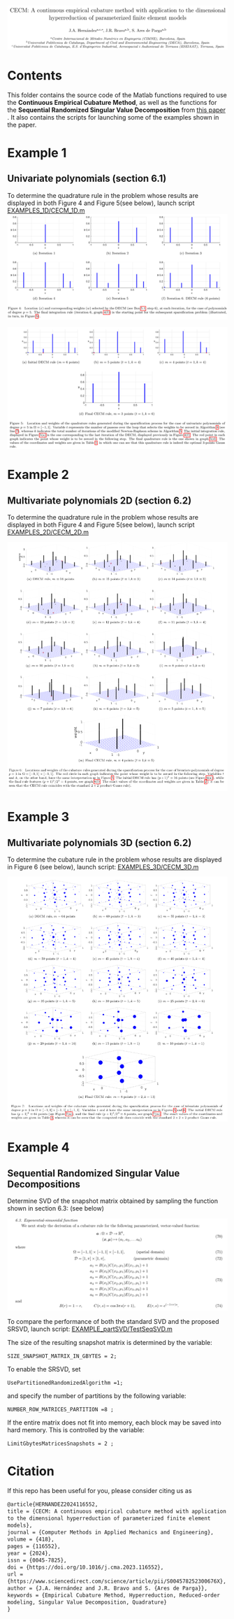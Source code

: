 ![Alt Text](README_files/PaperScreenshot1.png)

# Contents
This folder contains the source code of the Matlab functions required to use the **Continuous Empirical Cubature Method**, as well as the functions for the **Sequential Randomized Singular Value Decomposition** from [this paper](https://www.sciencedirect.com/science/article/pii/S004578252300676X) . It also contains the scripts for launching some of the examples shown in the paper.

# Example 1
## Univariate polynomials (section 6.1)

To determine the quadrature rule in the problem whose results are displayed in both Figure 4 and Figure 5(see below), launch script [EXAMPLES_1D/CECM_1D.m](EXAMPLES_1D/CECM_1D.m)
![Alt Text](README_files/PaperScreenshot2.png)

![Alt Text](README_files/PaperScreenshot3.png)

# Example 2
## Multivariate polynomials 2D (section 6.2)

To determine the quadrature rule in the problem whose results are displayed in both Figure 4 and Figure 5(see below), launch script [EXAMPLES_2D/CECM_2D.m](EXAMPLES_2D/CECM_2D.m)

![Alt Text](README_files/PaperScreenshot4.png)

# Example 3
## Multivariate polynomials 3D (section 6.2)
To determine the cubature rule in the problem whose results are displayed in Figure 6 (see below), launch script: [EXAMPLES_3D/CECM_3D.m](EXAMPLES_3D/CECM_3D.m)

![Alt Text](README_files/PaperScreenshot5.png)

# Example 4
## Sequential Randomized Singular Value Decompositions

Determine SVD of the snapshot matrix obtained by sampling the function shown in section 6.3: (see below)

![Alt Text](README_files/PaperScreenshot6.png)

To compare the performance of both the standard SVD and the proposed SRSVD, launch script: [EXAMPLE_partSVD/TestSeqSVD.m](EXAMPLE_partSVD/TestSeqSVD.m)

The size of the resulting snapshot matrix is determined by the variable:

```
SIZE_SNAPSHOT_MATRIX_IN_GBYTES = 2;
```

To enable the SRSVD, set

```
UsePartitionedRandomizedAlgorithm =1;
```

and specify the number of partitions by the following variable:

```
NUMBER_ROW_MATRICES_PARTITION =8 ;
```

If the entire matrix does not fit into memory, each block may be saved into
hard memory. This is controlled by the variable:

```
LimitGbytesMatricesSnapshots = 2 ;
```


# Citation
If this repo has been useful for you, please consider citing us as

```
@article{HERNANDEZ2024116552,
title = {CECM: A continuous empirical cubature method with application to the dimensional hyperreduction of parameterized finite element models},
journal = {Computer Methods in Applied Mechanics and Engineering},
volume = {418},
pages = {116552},
year = {2024},
issn = {0045-7825},
doi = {https://doi.org/10.1016/j.cma.2023.116552},
url = {https://www.sciencedirect.com/science/article/pii/S004578252300676X},
author = {J.A. Hernández and J.R. Bravo and S. {Ares de Parga}},
keywords = {Empirical Cubature Method, Hyperreduction, Reduced-order modeling, Singular Value Decomposition, Quadrature}
}
```




